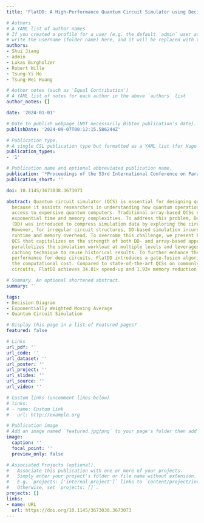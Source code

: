 ```yaml
---
title: 'FlatDD: A High-Performance Quantum Circuit Simulator using Decision Diagram and Flat Array'

# Authors
# A YAML list of author names
# If you created a profile for a user (e.g. the default `admin` user at `content/authors/admin/`), 
# write the username (folder name) here, and it will be replaced with their full name and linked to their profile.
authors:
- Shui Jiang
- admin
- Lukas Burgholzer
- Robert Wille
- Tsung-Yi Ho
- Tsung-Wei Huang

# Author notes (such as 'Equal Contribution')
# A YAML list of notes for each author in the above `authors` list
author_notes: []

date: '2024-01-01'

# Date to publish webpage (NOT necessarily Bibtex publication's date).
publishDate: '2024-09-07T00:12:15.586244Z'

# Publication type.
# A single CSL publication type but formatted as a YAML list (for Hugo requirements).
publication_types:
- '1'

# Publication name and optional abbreviated publication name.
publication: '*Proceedings of the 53rd International Conference on Parallel Processing*'
publication_short: ''

doi: 10.1145/3673038.3673073

abstract: Quantum circuit simulator (QCS) is essential for designing quantum algorithms
  because it assists researchers in understanding how quantum operations work without
  access to expensive quantum computers. Traditional array-based QCSs suffer from
  exponential time and memory complexities. To address this problem, Decision Diagram
  (DD) was introduced to compress simulation data by exploring the circuit regularity.
  However, for irregular circuit structures, DD-based simulation incurs significant
  runtime and memory overhead. To overcome this challenge, we present FlatDD, a high-performance
  QCS that capitalizes on the strength of both DD- and array-based approaches. FlatDD
  parallelizes the simulation workload at multiple levels and leverages an efficient
  caching technique to reuse historical results. To further enhance the simulation
  performance for deep circuits, FlatDD introduces a gate-fusion algorithm to reduce
  the computational cost. Compared to state-of-the-art QCSs on commonly used quantum
  circuits, FlatDD achieves 34.81× speed-up and 1.93× memory reduction.

# Summary. An optional shortened abstract.
summary: ''

tags:
- Decision Diagram
- Exponentially Weighted Moving Average
- Quantum Circuit Simulation

# Display this page in a list of Featured pages?
featured: false

# Links
url_pdf: ''
url_code: ''
url_dataset: ''
url_poster: ''
url_project: ''
url_slides: ''
url_source: ''
url_video: ''

# Custom links (uncomment lines below)
# links:
# - name: Custom Link
#   url: http://example.org

# Publication image
# Add an image named `featured.jpg/png` to your page's folder then add a caption below.
image:
  caption: ''
  focal_point: ''
  preview_only: false

# Associated Projects (optional).
#   Associate this publication with one or more of your projects.
#   Simply enter your project's folder or file name without extension.
#   E.g. `projects: ['internal-project']` links to `content/project/internal-project/index.md`.
#   Otherwise, set `projects: []`.
projects: []
links:
- name: URL
  url: https://doi.org/10.1145/3673038.3673073
---
```

